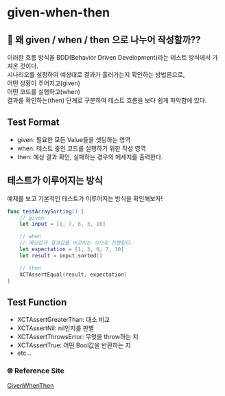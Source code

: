 # given-when-then

## 🤔 왜 given / when / then 으로 나누어 작성할까??
이러한 흐름 방식을 BDD(Behavior Driven Development)라는 테스트 방식에서 가져온 것이다.   
시나리오를 설정하여 예상대로 결과가 흘러가는지 확인하는 방법론으로,   
어떤 상황이 주어지고(given)   
어떤 코드를 실행하고(when)   
결과를 확인하는(then) 단계로 구분하여 테스트 흐름을 보다 쉽게 파악함에 있다.   

## Test Format
- given: 필요한 모든 Value들을 셋팅하는 영역
- when: 테스트 중인 코드를 실행하기 위한 작성 영역
- then: 예상 결과 확인, 실패하는 경우의 메세지를 출력한다.

## 테스트가 이루어지는 방식
예제를 보고 기본적인 테스트가 이루어지는 방식을 확인해보자!

```Swift
func testArraySorting() {
    // given
	let input = [1, 7, 6, 3, 10]

    // when
    // 예상값과 결과값을 비교하는 식으로 진행된다.
	let expectation = [1, 3, 6, 7, 10]
	let result = input.sorted()

    // then
	XCTAssertEqual(result, expectation)
}
```

## Test Function
- XCTAssertGreaterThan: 대소 비교
- XCTAssertNil: nil인지를 판별
- XCTAssertThrowsError: 무엇을 throw하는 지
- XCTAssertTrue: 어떤 Bool값을 반환하는 지
- etc...

### 🌐 Reference Site
[GivenWhenThen](https://martinfowler.com/bliki/GivenWhenThen.html)
